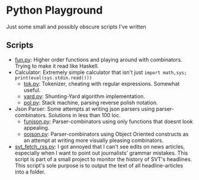 # Python Playground

Just some small and possibly obscure scripts I've written

## Scripts

- [fun.py](./fun.py): Higher order functions and playing around with combinators. Trying to make it read like Haskell.
- Calculator: Extremely simple calculator that isn't just `import math,sys; print(eval(sys.stdin.read()))`
  - [tok.py](./tok.py): Tokenizer, cheating with regular expressions. Somewhat useful.
  - [yard.py](./yard.py): Shunting-Yard algorithm implementation.
  - [pol.py](./pol.py): Stack machine, parsing reverse polish notation.
- Json Parser: Some attempts at writing json parsers using parser-combinators. Solutions in less than 100 loc.
  - [funjson.py](./funjson.py): Parser-combinators using only functions that doesnt look appealing.
  - [oojson.py](./oojson.py): Parser-combinators using Object Oriented constructs as an attempt at writing more visually pleasing combinators.
- [svt\_fetch\_rss.py](./svt_fetch/svt_fetch_rss.py): I got annoyed that I can't see edits on news articles, especially when I want to point out journalists' grammar mistakes. This script is part of a small project to monitor the history of SVT's headlines. This script's sole purpose is to output the text of all headline-articles into a folder.

